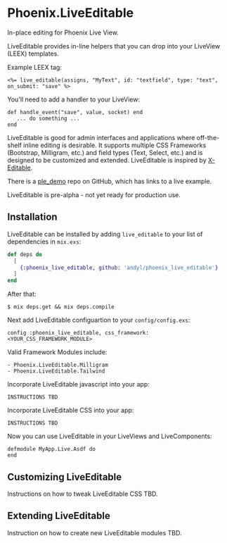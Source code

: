 # Phoenix.LiveEditable 

In-place editing for Phoenix Live View.

LiveEditable provides in-line helpers that you can drop into your LiveView
(LEEX) templates.

Example LEEX tag:

    <%= live_editable(assigns, "MyText", id: "textfield", type: "text", on_submit: "save" %>

You'll need to add a handler to your LiveView:

    def handle_event("save", value, socket) end
       ... do something ...
    end

LiveEditable is good for admin interfaces and applications where off-the-shelf
inline editing is desirable.  It supports multiple CSS Frameworks (Bootstrap,
Milligram, etc.) and field types (Text, Select, etc.) and is designed to be
customized and extended.  LiveEditable is inspired by [X-Editable][xe].

There is a [ple_demo][pd] repo on GitHub, which has links to a live example.

LiveEditable is pre-alpha - not yet ready for production use.

[xe]: http://vitalets.github.io/x-editable/
[pd]: http://github.com/andyl/ple_demo

## Installation

LiveEditable can be installed by adding `live_editable` to your list of
dependencies in `mix.exs`:

```elixir
def deps do
  [
    {:phoenix_live_editable, github: 'andyl/phoenix_live_editable'}
  ]
end
```

After that:

    $ mix deps.get && mix deps.compile

Next add LiveEditable configuartion to your `config/config.exs`:
    
    config :phoenix_live_editable, css_framework: <YOUR_CSS_FRAMEWORK_MODULE>

Valid Framework Modules include:

    - Phoenix.LiveEditable.Milligram
    - Phoenix.LiveEditable.Tailwind

Incorporate LiveEditable javascript into your app:

    INSTRUCTIONS TBD

Incorporate LiveEditable CSS into your app:

    INSTRUCTIONS TBD

Now you can use LiveEditable in your LiveViews and LiveComponents:

    defmodule MyApp.Live.Asdf do
    end

## Customizing LiveEditable

Instructions on how to tweak LiveEditable CSS TBD.

## Extending LiveEditable

Instruction on how to create new LiveEditable modules TBD.

